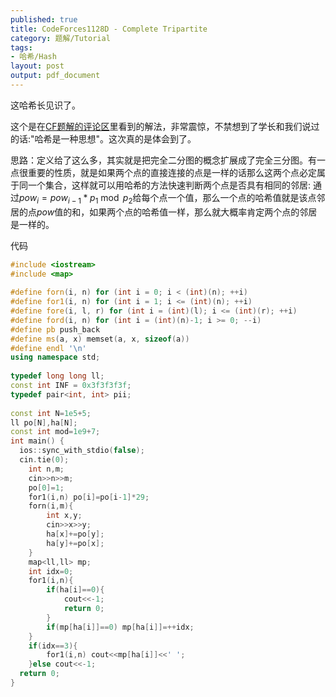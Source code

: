 ```yaml
---
published: true
title: CodeForces1128D - Complete Tripartite
category: 题解/Tutorial
tags: 
- 哈希/Hash
layout: post
output: pdf_document
---
```


这哈希长见识了。

<!-- more -->

这个是在[CF题解的评论区](https://codeforces.com/blog/entry/70162?#comment-546551)里看到的解法，非常震惊，不禁想到了学长和我们说过的话:"哈希是一种思想"。这次真的是体会到了。

思路：定义给了这么多，其实就是把完全二分图的概念扩展成了完全三分图。有一点很重要的性质，就是如果两个点的直接连接的点是一样的话那么这两个点必定属于同一个集合，这样就可以用哈希的方法快速判断两个点是否具有相同的邻居: 通过$pow_i=pow_{i-1}*p_1 \bmod p_2$给每个点一个值，那么一个点的哈希值就是该点邻居的点$pow$值的和，如果两个点的哈希值一样，那么就大概率肯定两个点的邻居是一样的。

代码
```cpp
#include <iostream>
#include <map>
 
#define forn(i, n) for (int i = 0; i < (int)(n); ++i)
#define for1(i, n) for (int i = 1; i <= (int)(n); ++i)
#define fore(i, l, r) for (int i = (int)(l); i <= (int)(r); ++i)
#define ford(i, n) for (int i = (int)(n)-1; i >= 0; --i)
#define pb push_back
#define ms(a, x) memset(a, x, sizeof(a))
#define endl '\n'
using namespace std;
 
typedef long long ll;
const int INF = 0x3f3f3f3f;
typedef pair<int, int> pii;
 
const int N=1e5+5;
ll po[N],ha[N];
const int mod=1e9+7; 
int main() {
  ios::sync_with_stdio(false);
  cin.tie(0);
    int n,m;
    cin>>n>>m;
    po[0]=1;
    for1(i,n) po[i]=po[i-1]*29;
    forn(i,m){
        int x,y;
        cin>>x>>y;
        ha[x]+=po[y];
        ha[y]+=po[x];
    }
    map<ll,ll> mp;
    int idx=0;
    for1(i,n){
        if(ha[i]==0){
            cout<<-1;
            return 0;
        }
        if(mp[ha[i]]==0) mp[ha[i]]=++idx;
    }
    if(idx==3){
        for1(i,n) cout<<mp[ha[i]]<<' ';
    }else cout<<-1;
  return 0;
}
```